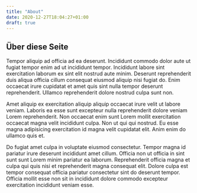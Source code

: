 ```yaml
---
title: "About"
date: 2020-12-27T18:04:27+01:00
draft: true
---
```


## Über diese Seite

Tempor aliquip ad officia ad ea deserunt. Incididunt commodo dolor aute ut fugiat tempor enim ad ut incididunt tempor. Incididunt labore sint exercitation laborum ex sint elit nostrud aute minim. Deserunt reprehenderit duis aliqua officia cillum consequat eiusmod aliquip nisi fugiat do. Enim occaecat irure cupidatat et amet quis sint nulla tempor deserunt reprehenderit. Ullamco reprehenderit dolore nostrud culpa sunt non.

Amet aliquip ex exercitation aliquip aliquip occaecat irure velit ut labore veniam. Laboris ea esse sunt excepteur nulla reprehenderit dolore veniam Lorem reprehenderit. Non occaecat enim sunt Lorem mollit exercitation occaecat magna velit incididunt culpa. Non ut qui qui nostrud. Eu esse magna adipisicing exercitation id magna velit cupidatat elit. Anim enim do ullamco quis et.

Do fugiat amet culpa in voluptate eiusmod consectetur. Tempor magna id pariatur irure deserunt incididunt amet cillum. Officia non ut officia in sint sunt sunt Lorem minim pariatur ea laborum. Reprehenderit officia magna et culpa qui quis nisi et reprehenderit magna consequat elit. Dolore culpa est tempor consequat officia pariatur consectetur sint do deserunt tempor. Officia mollit esse non sit in incididunt dolore commodo excepteur exercitation incididunt veniam esse.